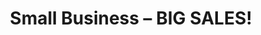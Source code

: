 ---
id: 0
title: Small Business – BIG SALES!
snippet: Learn the sales skills that the top companies are using and give your small business a massive boost in revenue!
image: home.svg
description: Small business owners are some of the hardest-working individuals in our community. Running a small business involves everything! Product design, research, web design, stock control, becoming a marketing guru, sales, customer service, returns, customer complaints the list goes on. In our experience, most small business owners have never learned the basics of effective selling. As a result, many lose thousands of dollars in sales revenue every month. 
overview: Our small business sales course is designed to teach anyone in small business the fundamentals of effective selling. Basics, such as building trust with customers, effective questioning techniques to establish a customer’s needs, how to present products or services effectively, and how to finalize (close the sale) while delighting the customer with fantastic service. As with all our courses, we custom-designed each one for our clients. However, we have listed some common topics included in most courses below.
overviewList:
 - Courses can be run over a 1 – 3-day period depending on your requirements.
 - Courses can be designed to accommodate new business owners, teaching the basics of sales.
 - We can also design advanced-level courses for experienced business people with advanced-level skills.
 - Popular topics include.
 - Attitude determines altitude.
 - Conversation starters.
 - Using questioning techniques to uncover a customer’s needs.
 - Suggestive selling.
 - Upselling & cross-selling.
 - Closing and finalizing the sale.
 - Going the extra mile.
receive:
 - 1-to-3-day custom-designed sale workshop, making selling a natural process.
 - A complete set of student training workbooks.
 - Custom designed role-play simulations specific to your business.
 - Group exercises designed to stimulate participants to help better retain newly learned concepts.
 - Assessment tasks designed to assess retention of newly learned concepts.
 - Follow-up assessment after training course to ensure the desired outcomes have been achieved.
outcomes:
 - Understand the importance of developing & maintaining a positive mindset.
 - How to effectively start a conversation with customers.
 - Questioning techniques that uncover customer needs.
 - Learn to upsell and cross-sell.
 - Develop advanced telephone skills that increase confidence and sales.
 - How to effectively finalize the sale, leaving customers delighted.
 - Become proficient at exercising influence during the sales process.
 - And, of course, how to sell more!
---